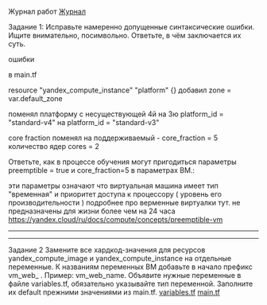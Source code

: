 Журнал работ
[Журнал](src/Журнал3.txt)


Задание 1:
Исправьте намеренно допущенные синтаксические ошибки. Ищите внимательно, посимвольно. Ответьте, в чём заключается их суть.

ошибки

в main.tf 


resource "yandex_compute_instance" "platform" {}
добавил
 zone        = var.default_zone
 
поменял платформу с несуществующей 4й на 3ю
  platform_id = "standard-v4"
на 
  platform_id = "standard-v3"

core fraction поменял на поддерживаемый - 
  core_fraction = 5 
количество ядер 
  cores         = 2


Ответьте, как в процессе обучения могут пригодиться параметры preemptible = true и core_fraction=5 в параметрах ВМ.:  

эти параметры означают что виртуальная машина имеет тип "временная" и приоритет доступа к процессору ( уровень его производительности )
подробнее про верменные виртуалки тут. не предназначены для жизни более чем на 24 часа
https://yandex.cloud/ru/docs/compute/concepts/preemptible-vm

---------------------------------------------------
---------------------------------------------------

Задание 2
Замените все хардкод-значения для ресурсов yandex_compute_image и yandex_compute_instance на отдельные переменные. К названиям переменных ВМ добавьте в начало префикс vm_web_ . Пример: vm_web_name.
Объявите нужные переменные в файле variables.tf, обязательно указывайте тип переменной. Заполните их default прежними значениями из main.tf.
[variables.tf](src/variables.tf)
[main.tf](src/main.tf)





